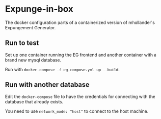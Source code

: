 # Expunge-in-box

The docker configuration parts of a containerized version of mhollander's Expungement Generator.

## Run to test

Set up one container running the EG frontend and another container with a brand new mysql database.

Run with `docker-compose -f eg-compose.yml up --build`.

## Run with another database

Edit the `docker-compose` file to have the credentials for connecting with the database that already exists.

You need to use `network_mode: "host"` to connect to the host machine. 



